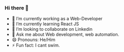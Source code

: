 ### Hi there 👋


- 🔭 I’m currently working as a Web-Developer
- 🌱 I’m currently learning React JS
- 👯 I’m looking to collaborate on Linkedin
- 💬 Ask me about Web development, web automation.
- 😄 Pronouns: He/Him
- ⚡ Fun fact: I cant swim.

